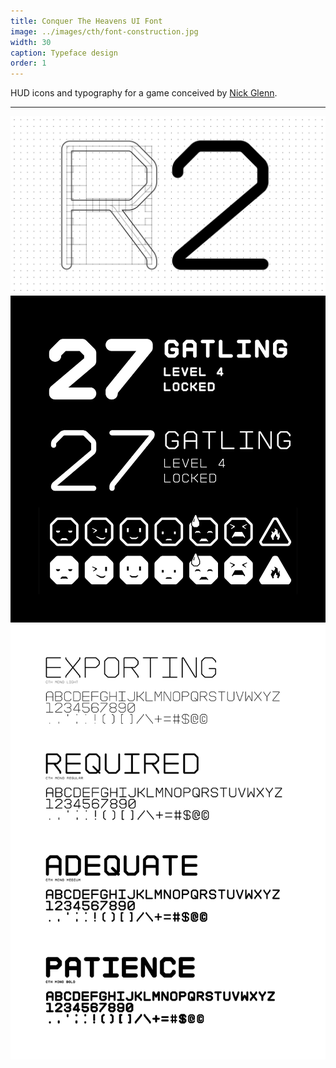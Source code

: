 ```yaml
---
title: Conquer The Heavens UI Font
image: ../images/cth/font-construction.jpg
width: 30
caption: Typeface design
order: 1
---
```


HUD icons and typography for a game conceived by [Nick Glenn](https://twitter.com/nickglenndotcom).

***

![](../images/cth/font-construction.jpg)
![](../images/cth/font-emoji.jpg)
![](../images/cth/font-weights.jpg)